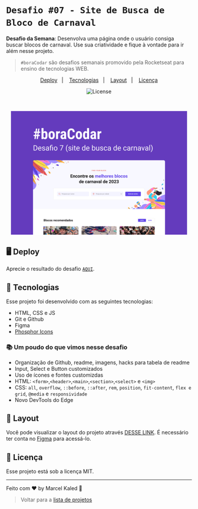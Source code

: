 <!-- markdownlint-disable MD033 -->

# `Desafio #07 - Site de Busca de Bloco de Carnaval`

**Desafio da Semana**: Desenvolva uma página onde o usuário consiga buscar blocos de carnaval. Use sua criatividade e fique à vontade para ir além nesse projeto.

> `#boraCodar` são desafios semanais promovido pela Rocketseat para ensino de tecnologias WEB.

<p align="center">
  <a href="#-deploy">Deploy</a>&nbsp;&nbsp;&nbsp;&#124;&nbsp;&nbsp;&nbsp;
  <a href="#-tecnologias">Tecnologias</a>&nbsp;&nbsp;&nbsp;&#124;&nbsp;&nbsp;&nbsp;
  <a href="#-layout">Layout</a>&nbsp;&nbsp;&nbsp;&#124;&nbsp;&nbsp;&nbsp;
  <a href="#memo-licença">Licença</a>
</p>

<p align="center">
  <img alt="License" src="https://img.shields.io/static/v1?label=license&message=MIT&color=49AA26&labelColor=000000">
</p>

<br>

<p align="center">
  <img src=".github/assets/preview.jpg" width="95%">
</p>

## 🖥️ Deploy

Aprecie o resultado do desafio [`AQUI`](https://mgckaled.github.io/boracodar_desafios-rs/d07/template/).

## 🚀 Tecnologias

Esse projeto foi desenvolvido com as seguintes tecnologias:

- HTML, CSS e JS
- Git e Github
- Figma
- [Phosphor Icons](https://github.com/phosphor-icons/web)

### 📚 Um poudo do que vimos nesse desafio

- Organização de Github, readme, imagens, hacks para tabela de readme
- Input, Select e Button customizados
- Uso de ícones e fontes customizdas
- HTML: `<form>`,`<header>`,`<main>`,`<section>`,`<select>` e `<img>`
- CSS: `all`, `overflow`, `::before`, `::after`, `rem`, `position`, `fit-content`, `flex e grid`, `@media` e `responsividade`
- Novo DevTools do Edge

## 🔖 Layout

Você pode visualizar o layout do projeto através [DESSE LINK](https://www.figma.com/community/file/1207675804423978995). É necessário ter conta no [Figma](https://figma.com) para acessá-lo.

## 📝 Licença

Esse projeto está sob a licença MIT.

---

Feito com ♥ by Marcel Kaled 👋

> Voltar para a [lista de projetos](../README.md)
